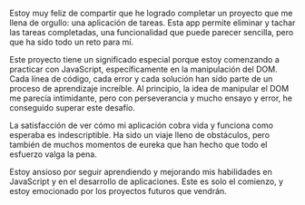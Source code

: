 Estoy muy feliz de compartir que he logrado completar un proyecto que me llena de orgullo: una aplicación de tareas. Esta app permite eliminar y tachar las tareas completadas, una funcionalidad que puede parecer sencilla, pero que ha sido todo un reto para mí.

Este proyecto tiene un significado especial porque estoy comenzando a practicar con JavaScript, específicamente en la manipulación del DOM. Cada línea de código, cada error y cada solución han sido parte de un proceso de aprendizaje increíble. Al principio, la idea de manipular el DOM me parecía intimidante, pero con perseverancia y mucho ensayo y error, he conseguido superar este desafío.

La satisfacción de ver cómo mi aplicación cobra vida y funciona como esperaba es indescriptible. Ha sido un viaje lleno de obstáculos, pero también de muchos momentos de eureka que han hecho que todo el esfuerzo valga la pena.

Estoy ansioso por seguir aprendiendo y mejorando mis habilidades en JavaScript y en el desarrollo de aplicaciones. Este es solo el comienzo, y estoy emocionado por los proyectos futuros que vendrán.